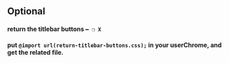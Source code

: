 ## Optional
#### return the titlebar buttons ` ━ ❐ X `
#### put `@import url(return-titlebar-buttons.css);` in your userChrome, and get the related file.


